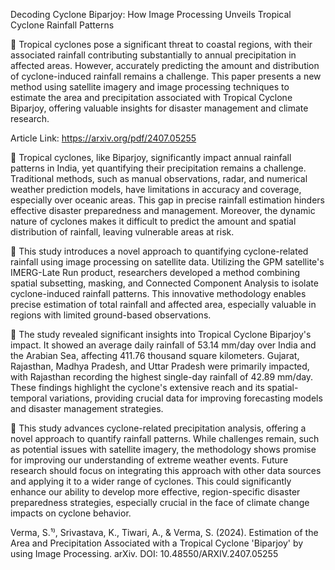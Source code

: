 Decoding Cyclone Biparjoy: How Image Processing Unveils Tropical Cyclone Rainfall Patterns

📌 Tropical cyclones pose a significant threat to coastal regions, with their associated rainfall contributing substantially to annual precipitation in affected areas. However, accurately predicting the amount and distribution of cyclone-induced rainfall remains a challenge. This paper presents a new method using satellite imagery and image processing techniques to estimate the area and precipitation associated with Tropical Cyclone Biparjoy, offering valuable insights for disaster management and climate research.

Article Link: https://arxiv.org/pdf/2407.05255

🔹 Tropical cyclones, like Biparjoy, significantly impact annual rainfall patterns in India, yet quantifying their precipitation remains a challenge. Traditional methods, such as manual observations, radar, and numerical weather prediction models, have limitations in accuracy and coverage, especially over oceanic areas. This gap in precise rainfall estimation hinders effective disaster preparedness and management. Moreover, the dynamic nature of cyclones makes it difficult to predict the amount and spatial distribution of rainfall, leaving vulnerable areas at risk.

🔹 This study introduces a novel approach to quantifying cyclone-related rainfall using image processing on satellite data. Utilizing the GPM satellite's IMERG-Late Run product, researchers developed a method combining spatial subsetting, masking, and Connected Component Analysis to isolate cyclone-induced rainfall patterns. This innovative methodology enables precise estimation of total rainfall and affected area, especially valuable in regions with limited ground-based observations.

🔹 The study revealed significant insights into Tropical Cyclone Biparjoy's impact. It showed an average daily rainfall of 53.14 mm/day over India and the Arabian Sea, affecting 411.76 thousand square kilometers. Gujarat, Rajasthan, Madhya Pradesh, and Uttar Pradesh were primarily impacted, with Rajasthan recording the highest single-day rainfall of 42.89 mm/day. These findings highlight the cyclone's extensive reach and its spatial-temporal variations, providing crucial data for improving forecasting models and disaster management strategies.

🔹 This study advances cyclone-related precipitation analysis, offering a novel approach to quantify rainfall patterns. While challenges remain, such as potential issues with satellite imagery, the methodology shows promise for improving our understanding of extreme weather events. Future research should focus on integrating this approach with other data sources and applying it to a wider range of cyclones. This could significantly enhance our ability to develop more effective, region-specific disaster preparedness strategies, especially crucial in the face of climate change impacts on cyclone behavior.

Verma, S.¹⁾, Srivastava, K., Tiwari, A., & Verma, S. (2024). Estimation of the Area and Precipitation Associated with a Tropical Cyclone 'Biparjoy' by using Image Processing. arXiv. DOI: 10.48550/ARXIV.2407.05255